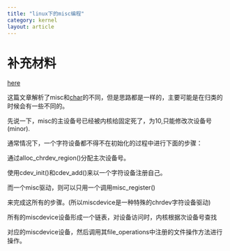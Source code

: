 ```yaml
---
title: "linux下的misc编程"
category: kernel
layout: article
---
```


# 补充材料

[here](http://stackoverflow.com/questions/18456155/what-is-the-difference-between-misc-drivers-and-char-drivers)

这篇文章解析了misc和[char](http://www.aftermath.cn/dev_char_kernel.html)的不同，但是思路都是一样的，主要可能是在归类的时候会有一些不同的。

先说一下，misc的主设备号已经被内核给固定死了，为10,只能修改次设备号(minor).

通常情况下，一个字符设备都不得不在初始化的过程中进行下面的步骤：

通过alloc_chrdev_region()分配主次设备号。

使用cdev_init()和cdev_add()来以一个字符设备注册自己。



而一个misc驱动，则可以只用一个调用misc_register()

来完成这所有的步骤。(所以miscdevice是一种特殊的chrdev字符设备驱动)

所有的miscdevice设备形成一个链表，对设备访问时，内核根据次设备号查找

对应的miscdevice设备，然后调用其file_operations中注册的文件操作方法进行操作。


